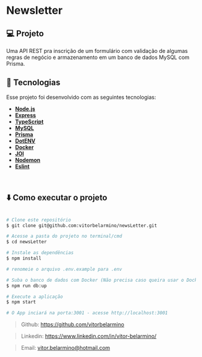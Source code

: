 # Newsletter

## 💻 Projeto
 Uma API REST pra inscrição de um formulário com validação de algumas regras de negócio e armazenamento em um banco de dados MySQL com Prisma.
</br>

## 🚀 Tecnologias

Esse projeto foi desenvolvido com as seguintes tecnologias:

-  **[Node.js](https://nodejs.org/en/)**
-  **[Express](https://expressjs.com/)**
-  **[TypeScript](https://www.typescriptlang.org/)**
-  **[MySQL](https://www.mysql.com/)**
-  **[Prisma](https://www.prisma.io/)**
-  **[DotENV](https://github.com/motdotla/dotenv)**
-  **[Docker](https://www.docker.com/)**
-  **[JOI](https://joi.dev/)**
-  **[Nodemon](https://nodemon.io/)**
-  **[Eslint](https://eslint.org/)**
</br>

## ⬇️ Como executar o projeto

```bash

# Clone este repositório
$ git clone git@github.com:vitorbelarmino/newsLetter.git

# Acesse a pasta do projeto no terminal/cmd
$ cd newsLetter

# Instale as dependências
$ npm install

# renomeie o arquivo .env.example para .env

# Suba o banco de dados com Docker (Não precisa caso queira usar o Docker)
$ npm run db:up

# Execute a aplicação
$ npm start

# O App inciará na porta:3001 - acesse http://localhost:3001 
```

> Github: https://github.com/vitorbelarmino

> Linkedin: https://www.linkedin.com/in/vitor-belarmino/

> Email: vitor.belarmino@hotmail.com
